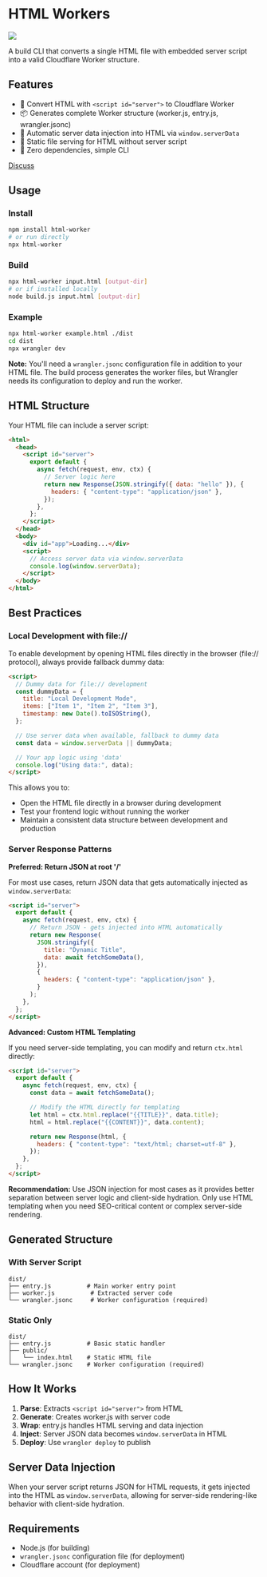 # HTML Workers

[![](https://b.lmpify.com/Quickstart)](https://letmeprompt.com/?q=https://uithub.com/janwilmake/html-workers)

A build CLI that converts a single HTML file with embedded server script into a valid Cloudflare Worker structure.

## Features

- 🚀 Convert HTML with `<script id="server">` to Cloudflare Worker
- 📦 Generates complete Worker structure (worker.js, entry.js, wrangler.jsonc)
- 🔄 Automatic server data injection into HTML via `window.serverData`
- 📁 Static file serving for HTML without server script
- 🎯 Zero dependencies, simple CLI

[Discuss](https://x.com/janwilmake/status/1952400034391007432)

## Usage

### Install

```bash
npm install html-worker
# or run directly
npx html-worker
```

### Build

```bash
npx html-worker input.html [output-dir]
# or if installed locally
node build.js input.html [output-dir]
```

### Example

```bash
npx html-worker example.html ./dist
cd dist
npx wrangler dev
```

**Note:** You'll need a `wrangler.jsonc` configuration file in addition to your HTML file. The build process generates the worker files, but Wrangler needs its configuration to deploy and run the worker.

## HTML Structure

Your HTML file can include a server script:

```html
<html>
  <head>
    <script id="server">
      export default {
        async fetch(request, env, ctx) {
          // Server logic here
          return new Response(JSON.stringify({ data: "hello" }), {
            headers: { "content-type": "application/json" },
          });
        },
      };
    </script>
  </head>
  <body>
    <div id="app">Loading...</div>
    <script>
      // Access server data via window.serverData
      console.log(window.serverData);
    </script>
  </body>
</html>
```

## Best Practices

### Local Development with file://

To enable development by opening HTML files directly in the browser (file:// protocol), always provide fallback dummy data:

```html
<script>
  // Dummy data for file:// development
  const dummyData = {
    title: "Local Development Mode",
    items: ["Item 1", "Item 2", "Item 3"],
    timestamp: new Date().toISOString(),
  };

  // Use server data when available, fallback to dummy data
  const data = window.serverData || dummyData;

  // Your app logic using 'data'
  console.log("Using data:", data);
</script>
```

This allows you to:

- Open the HTML file directly in a browser during development
- Test your frontend logic without running the worker
- Maintain a consistent data structure between development and production

### Server Response Patterns

**Preferred: Return JSON at root '/'**

For most use cases, return JSON data that gets automatically injected as `window.serverData`:

```html
<script id="server">
  export default {
    async fetch(request, env, ctx) {
      // Return JSON - gets injected into HTML automatically
      return new Response(
        JSON.stringify({
          title: "Dynamic Title",
          data: await fetchSomeData(),
        }),
        {
          headers: { "content-type": "application/json" },
        }
      );
    },
  };
</script>
```

**Advanced: Custom HTML Templating**

If you need server-side templating, you can modify and return `ctx.html` directly:

```html
<script id="server">
  export default {
    async fetch(request, env, ctx) {
      const data = await fetchSomeData();

      // Modify the HTML directly for templating
      let html = ctx.html.replace("{{TITLE}}", data.title);
      html = html.replace("{{CONTENT}}", data.content);

      return new Response(html, {
        headers: { "content-type": "text/html; charset=utf-8" },
      });
    },
  };
</script>
```

**Recommendation:** Use JSON injection for most cases as it provides better separation between server logic and client-side hydration. Only use HTML templating when you need SEO-critical content or complex server-side rendering.

## Generated Structure

### With Server Script

```
dist/
├── entry.js          # Main worker entry point
├── worker.js          # Extracted server code
└── wrangler.jsonc     # Worker configuration (required)
```

### Static Only

```
dist/
├── entry.js          # Basic static handler
├── public/
│   └── index.html    # Static HTML file
└── wrangler.jsonc    # Worker configuration (required)
```

## How It Works

1. **Parse**: Extracts `<script id="server">` from HTML
2. **Generate**: Creates worker.js with server code
3. **Wrap**: entry.js handles HTML serving and data injection
4. **Inject**: Server JSON data becomes `window.serverData` in HTML
5. **Deploy**: Use `wrangler deploy` to publish

## Server Data Injection

When your server script returns JSON for HTML requests, it gets injected into the HTML as `window.serverData`, allowing for server-side rendering-like behavior with client-side hydration.

## Requirements

- Node.js (for building)
- `wrangler.jsonc` configuration file (for deployment)
- Cloudflare account (for deployment)
